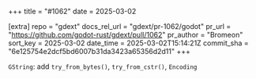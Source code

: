+++
title = "#1062"
date = 2025-03-02

[extra]
repo = "gdext"
docs_rel_url = "gdext/pr-1062/godot"
pr_url = "https://github.com/godot-rust/gdext/pull/1062"
pr_author = "Bromeon"
sort_key = 2025-03-02
date_time = 2025-03-02T15:14:21Z
commit_sha = "6e125754e2dcf5bd6007b31da3423a65356d2d11"
+++

`GString`: add `try_from_bytes()`, `try_from_cstr()`, `Encoding`
